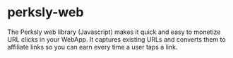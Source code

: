 # perksly-web
The Perksly web library (Javascript) makes it quick and easy to monetize URL clicks in your WebApp. It captures existing URLs and converts them to affiliate links so you can earn every time a user taps a link.
